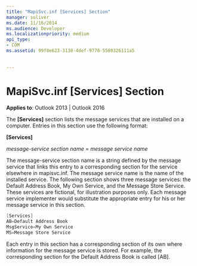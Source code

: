 ```yaml
---
title: "MapiSvc.inf [Services] Section"
manager: soliver
ms.date: 11/16/2014
ms.audience: Developer
ms.localizationpriority: medium
api_type:
- COM
ms.assetid: 99f8e623-3138-4def-9778-5580326111a5
 
 
---
```


# MapiSvc.inf [Services] Section

  
  
**Applies to**: Outlook 2013 | Outlook 2016 
  
The **[Services]** section lists the message services that are installed on a computer. Entries in this section use the following format: 
  
 **[Services]**
  
 _message-service section name_ =  _message service name_
  
The message-service section name is a string defined by the message service that links this entry to a corresponding section for the service elsewhere in mapisvc.inf. The message service name is the name of the installed service. The following section shows three message services: the Default Address Book, My Own Service, and the Message Store Service. These services are fictional, for illustration purposes only. Each message service implementer would substitute the appropriate entry for his or her message service in this section.
  
```cpp
[Services]
AB=Default Address Book
MsgService=My Own Service
MS=Message Store Service

```

Each entry in this section has a corresponding section of its own where information for the message service is stored. For example, the corresponding section for the Default Address Book is called [AB].
  


